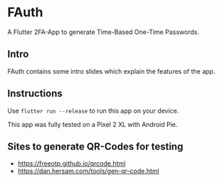 # FAuth
A Flutter 2FA-App to generate Time-Based One-Time Passwords.

## Intro
FAuth contains some intro slides which explain the features of the app.

## Instructions
Use `flutter run --release` to run this app on your device.

This app was fully tested on a Pixel 2 XL with Android Pie.

## Sites to generate QR-Codes for testing
- https://freeotp.github.io/qrcode.html
- https://dan.hersam.com/tools/gen-qr-code.html

